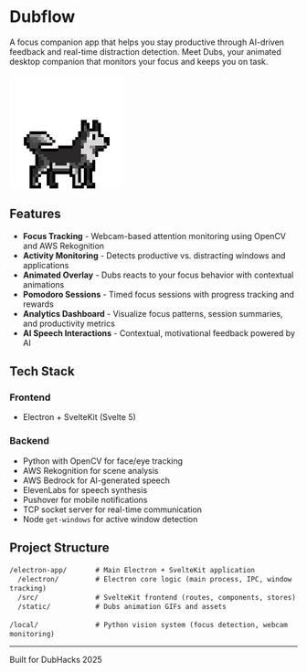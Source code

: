 # Dubflow

A focus companion app that helps you stay productive through AI-driven feedback and real-time distraction detection. Meet Dubs, your animated desktop companion that monitors your focus and keeps you on task.

<img src="./electron-app/static/dubs/dubs_default_stance.gif" alt="Dubs Default Stance" width="200" height="200" style="image-rendering: pixelated; image-rendering: crisp-edges;" />

## Features

- **Focus Tracking** - Webcam-based attention monitoring using OpenCV and AWS Rekognition
- **Activity Monitoring** - Detects productive vs. distracting windows and applications
- **Animated Overlay** - Dubs reacts to your focus behavior with contextual animations
- **Pomodoro Sessions** - Timed focus sessions with progress tracking and rewards
- **Analytics Dashboard** - Visualize focus patterns, session summaries, and productivity metrics
- **AI Speech Interactions** - Contextual, motivational feedback powered by AI

## Tech Stack

### Frontend

- Electron + SvelteKit (Svelte 5)

### Backend

- Python with OpenCV for face/eye tracking
- AWS Rekognition for scene analysis
- AWS Bedrock for AI-generated speech
- ElevenLabs for speech synthesis
- Pushover for mobile notifications
- TCP socket server for real-time communication
- Node `get-windows` for active window detection

## Project Structure

```
/electron-app/       # Main Electron + SvelteKit application
  /electron/         # Electron core logic (main process, IPC, window tracking)
  /src/              # SvelteKit frontend (routes, components, stores)
  /static/           # Dubs animation GIFs and assets

/local/              # Python vision system (focus detection, webcam monitoring)
```

---

Built for DubHacks 2025
